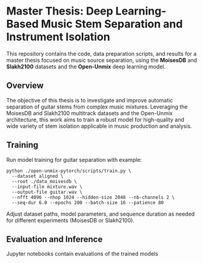 # Master Thesis: Deep Learning-Based Music Stem Separation and Instrument Isolation

This repository contains the code, data preparation scripts, and results for a master thesis focused on music source separation, using the **MoisesDB** and **Slakh2100** datasets and the **Open-Unmix** deep learning model.

## Overview

The objective of this thesis is to investigate and improve automatic separation of guitar stems from complex music mixtures. Leveraging the MoisesDB and Slakh2100 multitrack datasets and the Open-Unmix architecture, this work aims to train a robust model for high-quality and wide variety of stem isolation applicable in music production and analysis.


## Training

Run model training for guitar separation with example:

```
python ./open-unmix-pytorch/scripts/train.py \
  --dataset aligned \
  --root ./data_moisesdb \
  --input-file mixture.wav \
  --output-file guitar.wav \
  --nfft 4096 --nhop 1024 --hidden-size 2048 --nb-channels 2 \
  --seq-dur 6.0 --epochs 200 --batch-size 16 --patience 80
```
Adjust dataset paths, model parameters, and sequence duration as needed for different experiments (MoisesDB or Slakh2100).

## Evaluation and Inference

Jupyter notebooks contain evaluations of the trained models
